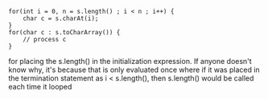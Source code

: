 ```
for(int i = 0, n = s.length() ; i < n ; i++) { 
    char c = s.charAt(i); 
}
for(char c : s.toCharArray()) {
    // process c
}
```
for placing the s.length() in the initialization expression. If anyone doesn't know why, it's because that is only evaluated once where if it was placed in the termination statement as i < s.length(), then s.length() would be called each time it looped
